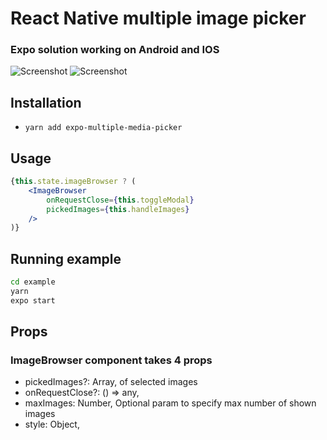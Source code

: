 # React Native multiple image picker

### Expo solution working on Android and IOS

![Screenshot](https://github.com/kristijanPetr/RN-multiple-image-picker/raw/master/images/android.png)
![Screenshot](https://github.com/kristijanPetr/RN-multiple-image-picker/raw/master/images/ios.png)

## Installation

- `yarn add expo-multiple-media-picker`

## Usage

```jsx
{this.state.imageBrowser ? (
    <ImageBrowser
        onRequestClose={this.toggleModal}
        pickedImages={this.handleImages}
    />
)}

```

## Running example

```bash
cd example
yarn
expo start
```

## Props

### ImageBrowser component takes 4 props

- pickedImages?: Array, of selected images
- onRequestClose?: () => any,
- maxImages: Number, Optional param to specify max number of shown images
- style: Object,
